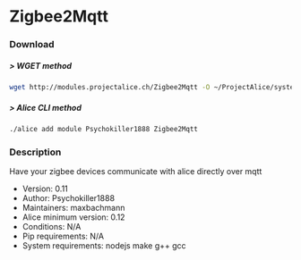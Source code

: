 # Zigbee2Mqtt

### Download

##### > WGET method
```bash
wget http://modules.projectalice.ch/Zigbee2Mqtt -O ~/ProjectAlice/system/moduleInstallTickets/Zigbee2Mqtt.install
```

##### > Alice CLI method
```bash
./alice add module Psychokiller1888 Zigbee2Mqtt
```

### Description

Have your zigbee devices communicate with alice directly over mqtt

- Version: 0.11
- Author: Psychokiller1888
- Maintainers: maxbachmann
- Alice minimum version: 0.12
- Conditions: N/A
- Pip requirements: N/A
- System requirements: nodejs make g++ gcc
